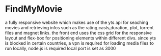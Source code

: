 # FindMyMovie
a fully responsive website which makes use of the yts api for seaching movies and retrieving infos such as the rating,casts,duration, plot, torrent files and magnet links.
the front end uses the css grid for the responsive layout and flex-box for positioning elements within different divs.
since yts is blocked in certain countries, a vpn is required for loading media files
to run locally, node.js is required
local port is set as 3000
